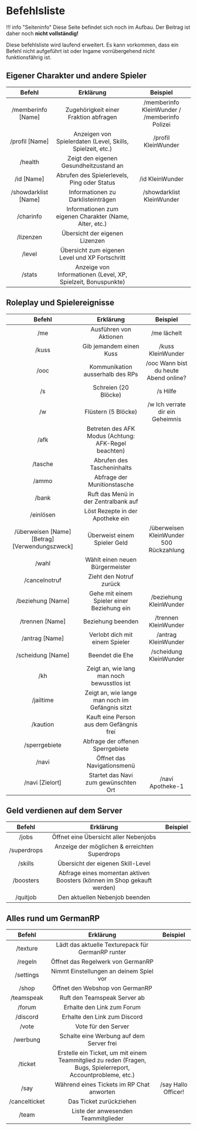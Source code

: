 # Befehlsliste
!!! info "Seiteninfo" 
      Diese Seite befindet sich noch im Aufbau. Der Beitrag ist daher noch **nicht vollständig!**
      
Diese befehlsliste wird laufend erweitert. Es kann vorkommen, dass ein Befehl nicht aufgeführt ist oder Ingame vorrübergehend nicht funktionsfährig ist.

## Eigener Charakter und andere Spieler 
| Befehl | Erklärung | Beispiel |
|:-:|:-:|:-:|
| /memberinfo [Name]| Zugehörigkeit einer Fraktion abfragen | /memberinfo KleinWunder / /memberinfo Polizei |
| /profil [Name] | Anzeigen von Spielerdaten (Level, Skills, Spielzeit, etc.) | /profil KleinWunder |
| /health | Zeigt den eigenen Gesundheitzustand an |
| /id [Name] | Abrufen des Spielerlevels, Ping oder Status | /id KleinWunder |
| /showdarklist [Name] | Informationen zu Darklisteinträgen | /showdarklist KleinWunder |
| /charinfo | Informationen zum eigenen Charakter (Name, Alter, etc.)|
| /lizenzen | Übersicht der eigenen Lizenzen |
| /level | Übersicht zum eigenen Level und XP Fortschritt|
| /stats | Anzeige von Informationen (Level, XP, Spielzeit, Bonuspunkte)|

## Roleplay und Spielereignisse

| Befehl | Erklärung | Beispiel |
|:-:|:-:|:-:|
| /me | Ausführen von Aktionen | /me lächelt |
| /kuss | Gib jemandem einen Kuss | /kuss KleinWunder |
| /ooc | Kommunikation ausserhalb des RPs | /ooc Wann bist du heute Abend online? |
| /s | Schreien (20 Blöcke) | /s Hilfe |
| /w | Flüstern (5 Blöcke) | /w Ich verrate dir ein Geheimnis |
| /afk | Betreten des AFK Modus (Achtung: AFK-Regel beachten)|
| /tasche | Abrufen des Tascheninhalts |
| /ammo | Abfrage der Munitionstasche |
| /bank | Ruft das Menü in der Zentralbank auf |
| /einlösen | Löst Rezepte in der Apotheke ein |
| /überweisen [Name] [Betrag] [Verwendungszweck] | Überweist einem Spieler Geld | /überweisen KleinWunder 500 Rückzahlung |
| /wahl | Wählt einen neuen Bürgermeister |
| /cancelnotruf | Zieht den Notruf zurück |
| /beziehung [Name] | Gehe mit einem Spieler einer Beziehung ein | /beziehung KleinWunder |
| /trennen [Name] | Beziehung beenden | /trennen KleinWunder |
| /antrag [Name] | Verlobt dich mit einem Spieler | /antrag KleinWunder |
| /scheidung [Name] | Beendet die Ehe | /scheidung KleinWunder |
| /kh | Zeigt an, wie lang man noch bewusstlos ist |
| /jailtime | Zeigt an, wie lange man noch im Gefängnis sitzt|
| /kaution| Kauft eine Person aus dem Gefängnis frei |
| /sperrgebiete| Abfrage der offenen Sperrgebiete |
| /navi | Öffnet das Navigationsmenü |
| /navi [Zielort] | Startet das Navi zum gewünschten Ort | /navi Apotheke-1 |

## Geld verdienen auf dem Server 
| Befehl | Erklärung | Beispiel |
|:-:|:-:|:-:|
| /jobs | Öffnet eine Übersicht aller Nebenjobs |
| /superdrops | Anzeige der möglichen & erreichten Superdrops |
| /skills | Übersicht der eigenen Skill-Level |
| /boosters | Abfrage eines momentan aktiven Boosters (können im Shop gekauft werden)|
| /quitjob | Den aktuellen Nebenjob beenden |

## Alles rund um GermanRP
| Befehl | Erklärung | Beispiel |
|:-:|:-:|:-:|
| /texture | Lädt das aktuelle Texturepack für GermanRP runter |
| /regeln | Öffnet das Regelwerk von GermanRP |
| /settings | Nimmt Einstellungen an deinem Spiel vor |
| /shop | Öffnet den Webshop von GermanRP |
| /teamspeak | Ruft den Teamspeak Server ab |
| /forum | Erhalte den Link zum Forum |
| /discord | Erhalte den Link zum Discord |
| /vote | Vote für den Server |
| /werbung | Schalte eine Werbung auf dem Server frei |
| /ticket  | Erstelle ein Ticket, um mit einem Teammitglied zu reden (Fragen, Bugs, Spielerreport, Accountprobleme, etc.)|
| /say | Während eines Tickets im RP Chat anworten | /say Hallo Officer! |
| /cancelticket | Das Ticket zurückziehen |
| /team | Liste der anwesenden Teammitglieder |
